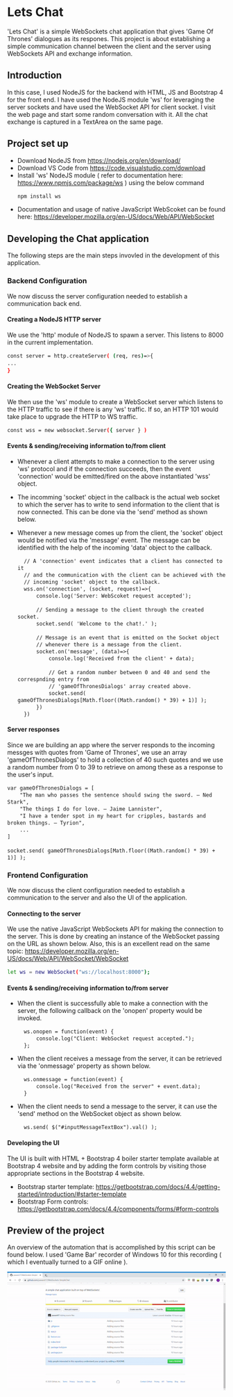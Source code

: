 # Lets Chat
'Lets Chat' is a simple WebSockets chat application that gives 'Game Of Thrones' dialogues as its respones. This project is about establishing a simple
communication channel between the client and the server using WebSockets API and exchange information.

## Introduction 
In this case, I used NodeJS for the backend with HTML, JS and Bootstrap 4 for the front end. I have used the NodeJS module 'ws' for leveraging the
server sockets and have used the WebSocket API for client socket. I visit the web page and start some random conversation with it. All the chat
exchange is captured in a TextArea on the same page.

## Project set up
- Download NodeJS from https://nodejs.org/en/download/
- Download VS Code from https://code.visualstudio.com/download
- Install 'ws' NodeJS module ( refer to documentation here: https://www.npmjs.com/package/ws ) using the below command
   ```bash
   npm install ws
   ```
- Documentation and usage of native JavaScript WebScoket can be found here: https://developer.mozilla.org/en-US/docs/Web/API/WebSocket
 
## Developing the Chat application
The following steps are the main steps invovled in the development of this application.

### Backend Configuration
We now discuss the server configuration needed to establish a communication back end.

#### Creating a NodeJS HTTP server
We use the 'http' module of NodeJS to spawn a server. This listens to 8000 in the current implementation.
   ```bash
const server = http.createServer( (req, res)=>{
...
}
   ```

#### Creating the WebSocket Server
We then use the 'ws' module to create a WebSocket server which listens to the HTTP traffic to see if there is any 'ws' traffic. If so, an
HTTP 101 would take place to upgrade the HTTP to WS traffic.
   ```bash
const wss = new websocket.Server({ server } )
   ```
   
#### Events & sending/receiving information to/from client
- Whenever a client attempts to make a connection to the server using 'ws' protocol and if the connection succeeds, then the event 'connection'
would be emitted/fired on the above instantiated 'wss' object.
- The incomming 'socket' object in the callback is the actual web socket to which the server
has to write to send information to the client that is now connected. This can be done via the 'send' method as shown below.
- Whenever a new message comes up from the client, the 'socket' object would be notified via the 'message' event. The message can be identified
with the help of the incoming 'data' object to the callback.

        // A 'connection' event indicates that a client has connected to it
        // and the communication with the client can be achieved with the
        // incoming 'socket' object to the callback.
        wss.on('connection', (socket, request)=>{
            console.log('Server: WebScoket request accepted');
            
            // Sending a message to the client through the created socket.
            socket.send( 'Welcome to the chat!.' );
        
            // Message is an event that is emitted on the Socket object
            // whenever there is a message from the client.
            socket.on('message', (data)=>{
                console.log('Received from the client' + data);
        
                // Get a random number between 0 and 40 and send the correspnding entry from
                // 'gameOfThronesDialogs' array created above.
                socket.send( gameOfThronesDialogs[Math.floor((Math.random() * 39) + 1)] );
            })
        })

#### Server responses
Since we are building an app where the server responds to the incoming messges with quotes from 'Game of Thrones', we use an array 'gameOfThronesDialogs'
to hold a collection of 40 such quotes and we use a random number from 0 to 39 to retrieve on among these as a response to the user's input.

    var gameOfThronesDialogs = [
        "The man who passes the sentence should swing the sword. — Ned Stark",
        "The things I do for love. — Jaime Lannister",
        "I have a tender spot in my heart for cripples, bastards and broken things. — Tyrion",
        ...
    ]

    socket.send( gameOfThronesDialogs[Math.floor((Math.random() * 39) + 1)] );

### Frontend Configuration
We now discuss the client configuration needed to establish a communication to the server and also the UI of the application.

#### Connecting to the server

We use the native JavaScript WebSockets API for making the connection to the server. This is done by creating an instance of the WebSocket
passing on the URL as shown below. Also, this is an excellent read on the same topic: https://developer.mozilla.org/en-US/docs/Web/API/WebSocket/WebSocket 
   ```bash
let ws = new WebSocket("ws://localhost:8000");
   ```

#### Events & sending/receiving information to/from server
- When the client is successfully able to make a connection with the server, the following callback on the 'onopen' property would be
invoked.

        ws.onopen = function(event) {
            console.log("Client: WebSocket request accepted.");
        };

- When the client receives a message from the server, it can be retrieved via the 'onmessage' property as shown below.

        ws.onmessage = function(event) {
            console.log("Received from the server" + event.data);
        }

- When the client needs to send a message to the server, it can use the 'send' method on the WebSocket object as shown below.

        ws.send( $("#inputMessageTextBox").val() );

#### Developing the UI
The UI is built with HTML + Bootstrap 4 boiler starter template available at Bootstrap 4 website and by adding the form controls by visiting 
those appropriate sections in the Bootstrap 4 website.
- Bootstrap starter template: https://getbootstrap.com/docs/4.4/getting-started/introduction/#starter-template
- Bootstrap Form controls: https://getbootstrap.com/docs/4.4/components/forms/#form-controls

## Preview of the project
An overview of the automation that is accomplished by this script can be found below. I used 'Game Bar' recorder of Windows 10 for this
recording ( which I eventually turned to a GIF online ).

![](SimpleChat.gif)
